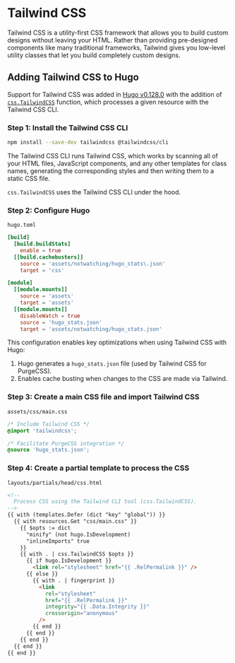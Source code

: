 # Tailwind CSS

Tailwind CSS is a utility-first CSS framework that allows you to build custom
designs without leaving your HTML. Rather than providing pre-designed
components like many traditional frameworks, Tailwind gives you low-level
utility classes that let you build completely custom designs.

## Adding Tailwind CSS to Hugo

Support for Tailwind CSS was added in [Hugo v0.128.0][] with the addition of
[`css.TailwindCSS`][] function, which processes a given resource with the
Tailwind CSS CLI.

### Step 1: Install the Tailwind CSS CLI

```bash
npm install --save-dev tailwindcss @tailwindcss/cli
```

The Tailwind CSS CLI runs Tailwind CSS, which works by scanning all of your
HTML files, JavaScript components, and any other templates for class names,
generating the corresponding styles and then writing them to a static CSS file.

`css.TailwindCSS` uses the Tailwind CSS CLI under the hood.

### Step 2: Configure Hugo

`hugo.toml`

```toml
[build]
  [build.buildStats]
    enable = true
  [[build.cachebusters]]
    source = 'assets/notwatching/hugo_stats\.json'
    target = 'css'

[module]
  [[module.mounts]]
    source = 'assets'
    target = 'assets'
  [[module.mounts]]
    disableWatch = true
    source = 'hugo_stats.json'
    target = 'assets/notwatching/hugo_stats.json'
```

This configuration enables key optimizations when using Tailwind CSS with Hugo:

1. Hugo generates a `hugo_stats.json` file (used by Tailwind CSS for PurgeCSS).
2. Enables cache busting when changes to the CSS are made via Tailwind.

### Step 3: Create a main CSS file and import Tailwind CSS

`assets/css/main.css`

```css
/* Include Tailwind CSS */
@import 'tailwindcss';

/* Facilitate PurgeCSS integration */
@source 'hugo_stats.json';
```

### Step 4: Create a partial template to process the CSS

`layouts/partials/head/css.html`

```html
<!--
  Process CSS using the Tailwind CLI tool (css.TailwindCSS).
-->
{{ with (templates.Defer (dict "key" "global")) }}
  {{ with resources.Get "css/main.css" }}
    {{ $opts := dict
      "minify" (not hugo.IsDevelopment)
      "inlineImports" true
    }}
    {{ with . | css.TailwindCSS $opts }}
      {{ if hugo.IsDevelopment }}
        <link rel="stylesheet" href="{{ .RelPermalink }}" />
      {{ else }}
        {{ with . | fingerprint }}
          <link
            rel="stylesheet"
            href="{{ .RelPermalink }}"
            integrity="{{ .Data.Integrity }}"
            crossorigin="anonymous"
          />
        {{ end }}
      {{ end }}
    {{ end }}
  {{ end }}
{{ end }}
```

[Hugo v0.128.0]: https://github.com/gohugoio/hugo/releases/tag/v0.128.0
[`css.TailwindCSS`]: https://gohugo.io/functions/css/tailwindcss/
